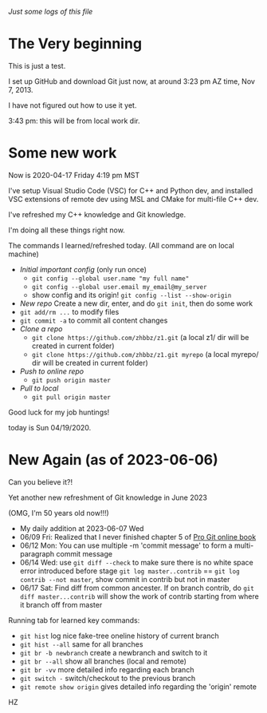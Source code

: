 *Just some logs of this file*

The Very beginning
===================

This is just a test.

I set up GitHub and download Git just now, at around 3:23 pm AZ time, Nov 7, 2013.

I have not figured out how to use it yet.

3:43 pm: this will be from local work dir.

Some new work
====================

Now is 2020-04-17 Friday 4:19 pm MST

I've setup Visual Studio Code (VSC) for C++ and Python dev, and installed VSC extensions of remote dev using MSL and CMake for multi-file C++ dev.

I've refreshed my C++ knowledge and Git knowledge.

I'm doing all these things right now.

The commands I learned/refreshed today. (All command are on local machine)
- *Initial important config* (only run once)
    * `git config --global user.name "my full name"`
    * `git config --global user.email my_email@my_server`
    * show config and its origin! `git config --list --show-origin`
- *New repo* Create a new dir, enter, and do `git init`, then do some work
- `git add/rm ...` to modify files 
- `git commit -a` to commit all content changes
- *Clone a repo* 
    * `git clone https://github.com/zhbbz/z1.git` (a local z1/ dir will be created in current folder)
    * `git clone https://github.com/zhbbz/z1.git myrepo` (a local myrepo/ dir will be created in current folder)
- *Push to online repo* 
    * `git push origin master`
- *Pull to local* 
    * `git pull origin master`

Good luck for my job huntings!

today is Sun 04/19/2020.

New Again (as of 2023-06-06)
============================

Can you believe it?!

Yet another new refreshment of Git knowledge in June 2023

(OMG, I'm 50 years old now!!!)

* My daily addition at 2023-06-07 Wed
* 06/09 Fri: Realized that I never finished chapter 5 of [Pro Git online book](https://git-scm.com/book/en/v2)
* 06/12 Mon: You can use multiple -m 'commit message' to form a multi-paragraph commit message
* 06/14 Wed: use `git diff --check` to make sure there is no white space error introduced before stage
    `git log master..contrib` == `git log contrib --not master`, show commit in contrib but not in master
* 06/17 Sat: Find diff from common ancester. If on branch contrib, do `git diff master...contrib` will show
the work of contrib starting from where it branch off from master

Running tab for learned key commands:

+ `git hist` log nice fake-tree oneline history of current branch
+ `git hist --all` same for all branches
+ `git br -b newbranch` create a newbranch and switch to it
+ `git br --all` show all branches (local and remote)
+ `git br -vv` more detailed info regarding each branch
+ `git switch -` switch/checkout to the previous branch
+ `git remote show origin` gives detailed info regarding the 'origin' remote


HZ

